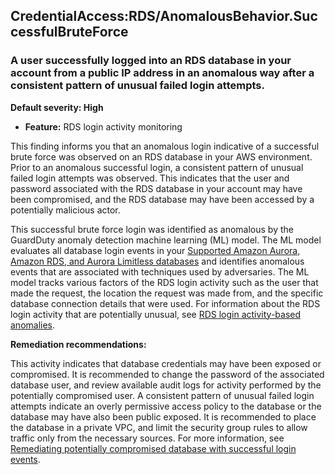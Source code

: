 CredentialAccess:RDS/AnomalousBehavior.SuccessfulBruteForce
-----------------------------------------------------------


### A user successfully logged into an RDS database in your account from a public IP address in an anomalous way after a consistent pattern of unusual failed login attempts.


**Default severity: High**


 * **Feature:** RDS login activity monitoring

This finding informs you that an anomalous login indicative of a successful brute force was observed on an RDS database in your AWS environment. Prior to an anomalous successful login, a consistent pattern of unusual failed login attempts was observed. This indicates that the user and password associated with the RDS database in your account may have been compromised, and the RDS database may have been accessed by a potentially malicious actor.


This successful brute force login was identified as anomalous by the GuardDuty anomaly detection machine learning (ML) model. The ML model evaluates all database login events in your [Supported Amazon Aurora, Amazon RDS, and Aurora Limitless databases](https://docs.aws.amazon.com/guardduty/latest/ug/rds-protection.html#rds-pro-supported-db) and identifies anomalous events that are associated with techniques used by adversaries. The ML model tracks various factors of the RDS login activity such as the user that made the request, the location the request was made from, and the specific database connection details that were used. For information about the RDS login activity that are potentially unusual, see [RDS login activity\-based anomalies](./guardduty_findings-summary.html#rds-pro-login-anomaly).


**Remediation recommendations:**


This activity indicates that database credentials may have been exposed or compromised. It is recommended to change the password of the associated database user, and review available audit logs for activity performed by the potentially compromised user. A consistent pattern of unusual failed login attempts indicate an overly permissive access policy to the database or the database may have also been public exposed. It is recommended to place the database in a private VPC, and limit the security group rules to allow traffic only from the necessary sources. For more information, see [Remediating potentially compromised database with successful login events](https://docs.aws.amazon.com/guardduty/latest/ug/guardduty-remediate-compromised-database-rds.html#gd-compromised-db-successful-attempt).

